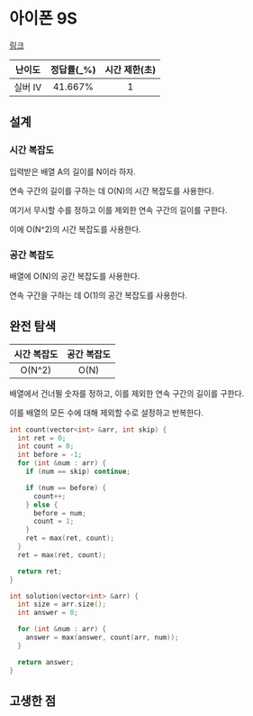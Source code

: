 # 아이폰 9S

[링크](https://www.acmicpc.net/problem/5883)

| 난이도  | 정답률(\_%) | 시간 제한(초) |
| :-----: | :---------: | :-----------: |
| 실버 IV |   41.667%   |       1       |

## 설계

### 시간 복잡도

입력받은 배열 A의 길이를 N이라 하자.

연속 구간의 길이를 구하는 데 O(N)의 시간 복잡도를 사용한다.

여기서 무시할 수를 정하고 이를 제외한 연속 구간의 길이를 구한다.

이에 O(N^2)의 시간 복잡도를 사용한다.

### 공간 복잡도

배열에 O(N)의 공간 복잡도를 사용한다.

연속 구간을 구하는 데 O(1)의 공간 복잡도를 사용한다.

## 완전 탐색

| 시간 복잡도 | 공간 복잡도 |
| :---------: | :---------: |
|   O(N^2)    |    O(N)     |

배열에서 건너뛸 숫자를 정하고, 이를 제외한 연속 구간의 길이를 구한다.

이를 배열의 모든 수에 대해 제외할 수로 설정하고 반복한다.

```cpp
int count(vector<int> &arr, int skip) {
  int ret = 0;
  int count = 0;
  int before = -1;
  for (int &num : arr) {
    if (num == skip) continue;

    if (num == before) {
      count++;
    } else {
      before = num;
      count = 1;
    }
    ret = max(ret, count);
  }
  ret = max(ret, count);

  return ret;
}

int solution(vector<int> &arr) {
  int size = arr.size();
  int answer = 0;

  for (int &num : arr) {
    answer = max(answer, count(arr, num));
  }

  return answer;
}
```

## 고생한 점
